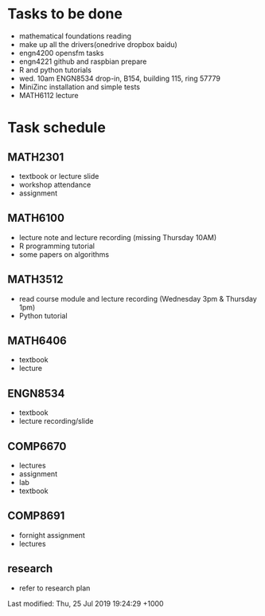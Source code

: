 # Tasks to be done

* mathematical foundations reading
* make up all the drivers(onedrive dropbox baidu)
* engn4200 opensfm tasks
* engn4221 github and raspbian prepare
* R and python tutorials
* wed. 10am ENGN8534 drop-in, B154, building 115, ring 57779
* MiniZinc installation and simple tests
* MATH6112 lecture


# Task schedule

## MATH2301
* textbook or lecture slide
* workshop attendance
* assignment

## MATH6100
* lecture note and lecture recording (missing Thursday 10AM)
* R programming tutorial
* some papers on algorithms

## MATH3512
* read course module and lecture recording (Wednesday 3pm & Thursday 1pm)
* Python tutorial

## MATH6406
* textbook
* lecture

## ENGN8534
* textbook
* lecture recording/slide

## COMP6670
* lectures
* assignment
* lab
* textbook

## COMP8691
* fornight assignment
* lectures

## research
* refer to research plan


Last modified: Thu, 25 Jul 2019 19:24:29 +1000
